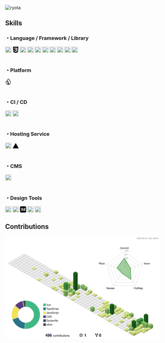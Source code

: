 ![ryota](https://user-images.githubusercontent.com/45546517/128380419-381b5922-65b2-4b9e-9414-8bcc48b109dd.gif)

<!--
**RyoTa0222/RyoTa0222** is a ✨ _special_ ✨ repository because its `README.md` (this file) appears on your GitHub profile.

Here are some ideas to get you started:

- 🔭 I’m currently working on ...
- 🌱 I’m currently learning ...
- 👯 I’m looking to collaborate on ...
- 🤔 I’m looking for help with ...
- 💬 Ask me about ...
- 📫 How to reach me: ...
- 😄 Pronouns: ...
- ⚡ Fun fact: ...
-->

## Skills

<div>
  <h3 height="50px">・Language / Framework / Library</h3>
  <img src="https://github.com/simple-icons/simple-icons/blob/develop/icons/html5.svg" width="20px" height="20px" />
  <img src="https://github.com/simple-icons/simple-icons/blob/develop/icons/css3.svg" width="20px" height="20px" />
  <img src="https://github.com/simple-icons/simple-icons/blob/develop/icons/javascript.svg" width="20px" height="20px" />
  <img src="https://github.com/simple-icons/simple-icons/blob/develop/icons/typescript.svg" width="20px" height="20px" />
  <img src="https://github.com/simple-icons/simple-icons/blob/develop/icons/python.svg" width="20px" height="20px" />
  <img src="https://github.com/simple-icons/simple-icons/blob/develop/icons/react.svg" width="20px" height="20px" />
  <img src="https://github.com/simple-icons/simple-icons/blob/develop/icons/vuedotjs.svg" width="20px" height="20px" />
  <img src="https://github.com/simple-icons/simple-icons/blob/develop/icons/nextdotjs.svg" width="20px" height="20px" />
  <img src="https://github.com/simple-icons/simple-icons/blob/develop/icons/expo.svg" width="20px" height="20px" />
  <img src="https://github.com/simple-icons/simple-icons/blob/develop/icons/storybook.svg" width="20px" height="20px" />
</div>

<br />

<div>
  <h3 height="50px">・Platform</h3>
  <img src="https://github.com/simple-icons/simple-icons/blob/develop/icons/firebase.svg" width="20px" height="20px" />
</div>

<br />

<div>
  <h3 height="50px">・CI / CD</h3>
  <img src="https://github.com/simple-icons/simple-icons/blob/develop/icons/fastlane.svg" width="20px" height="20px" />
  <img src="https://github.com/simple-icons/simple-icons/blob/develop/icons/githubactions.svg" width="20px" height="20px" />
</div>

<br />

<div>
  <h3 height="50px">・Hosting Service</h3>
  <img src="https://github.com/simple-icons/simple-icons/blob/develop/icons/netlify.svg" width="20px" height="20px" />
  <img src="https://github.com/simple-icons/simple-icons/blob/develop/icons/vercel.svg" width="20px" height="20px" />
</div>

<br />

<div>
  <h3 height="50px">・CMS</h3>
  <img src="https://github.com/simple-icons/simple-icons/blob/develop/icons/contentful.svg" width="20px" height="20px" />
</div>

<br />

<div>
  <h3 height="50px">・Design Tools</h3>
  <img src="https://github.com/simple-icons/simple-icons/blob/develop/icons/adobeillustrator.svg" width="20px" height="20px" />
  <img src="https://github.com/simple-icons/simple-icons/blob/develop/icons/adobephotoshop.svg" width="20px" height="20px" />
  <img src="https://github.com/simple-icons/simple-icons/blob/develop/icons/adobexd.svg" width="20px" height="20px" />
  <img src="https://github.com/simple-icons/simple-icons/blob/develop/icons/adobeaftereffects.svg" width="20px" height="20px" />
  <img src="https://github.com/simple-icons/simple-icons/blob/develop/icons/figma.svg" width="20px" height="20px" />
</div>


## Contributions
![](https://github.com/RyoTa0222/RyoTa0222/blob/main/profile-3d-contrib/profile-green.svg)
